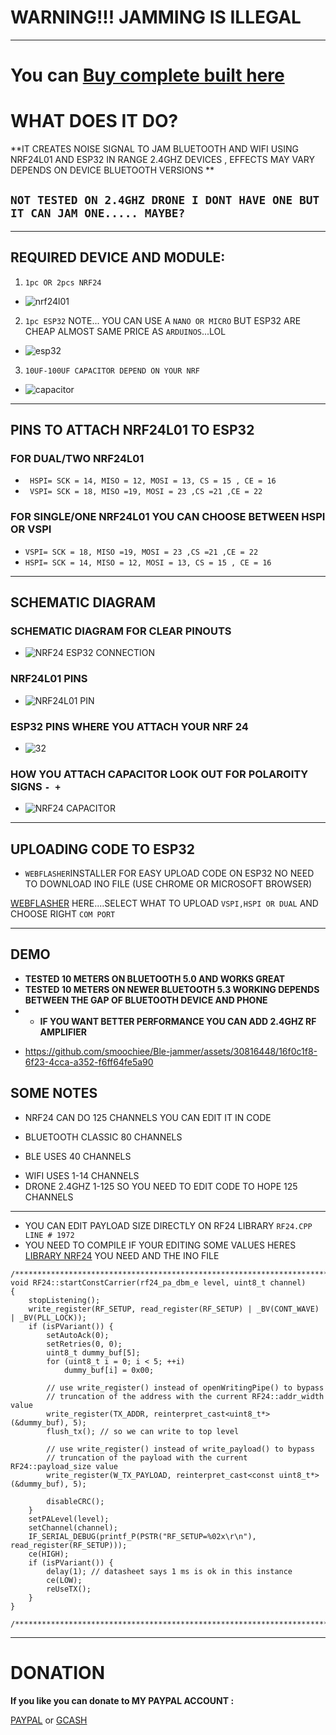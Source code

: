 # **WARNING!!! JAMMING IS ILLEGAL**
 ---

# You can [Buy complete built here](https://shp.ee/dluz3o2)


# WHAT DOES IT DO?

**IT CREATES NOISE SIGNAL TO JAM BLUETOOTH AND WIFI USING NRF24L01 AND ESP32 IN RANGE 2.4GHZ DEVICES , EFFECTS MAY VARY DEPENDS ON DEVICE BLUETOOTH VERSIONS **


`NOT TESTED ON 2.4GHZ DRONE I DONT HAVE ONE BUT IT CAN JAM ONE..... MAYBE?` 
---


---
## REQUIRED DEVICE AND MODULE:
1. `1pc OR 2pcs NRF24`
- ![nrf24l01](https://github.com/smoochiee/Ble-jammer/assets/30816448/c370e76d-d518-409a-ba87-cb087183958c)

2. `1pc ESP32` NOTE... YOU CAN USE A `NANO OR MICRO` BUT ESP32 ARE CHEAP ALMOST SAME PRICE AS `ARDUINOS`...LOL
- ![esp32](https://github.com/smoochiee/Ble-jammer/assets/30816448/840c5d23-a6cd-4c9b-90b5-911c3d29d8e4)


3. `10UF-100UF CAPACITOR DEPEND ON YOUR NRF` 
- ![capacitor](https://github.com/smoochiee/Ble-jammer/assets/30816448/7165fcb1-bb05-4aa4-8dee-5640118b2673)

---


 ## PINS TO ATTACH NRF24L01 TO ESP32

### FOR DUAL/TWO NRF24L01 
+ ` HSPI= SCK = 14, MISO = 12, MOSI = 13, CS = 15 , CE = 16`
+ ` VSPI= SCK = 18, MISO =19, MOSI = 23 ,CS =21 ,CE = 22`

### FOR SINGLE/ONE NRF24L01 YOU CAN CHOOSE BETWEEN HSPI OR VSPI 
 - `VSPI= SCK = 18, MISO =19, MOSI = 23 ,CS =21 ,CE = 22`
- `HSPI= SCK = 14, MISO = 12, MOSI = 13, CS = 15 , CE = 16` 

---
## SCHEMATIC DIAGRAM

### SCHEMATIC DIAGRAM FOR CLEAR PINOUTS
- ![NRF24 ESP32 CONNECTION](https://github.com/smoochiee/Ble-jammer/assets/30816448/c91b6a59-aeb8-4a0b-a8df-8f3030d4506d)

### NRF24L01 PINS
- ![NRF24L01 PIN](https://github.com/smoochiee/Ble-jammer/assets/30816448/e41779d4-565a-4044-9b88-c0acbea0e93e)

### ESP32 PINS WHERE YOU ATTACH YOUR NRF 24
- ![32](https://github.com/smoochiee/Ble-jammer/assets/30816448/92626aa5-945b-4bfc-8e77-2ade11f56a11)



### HOW YOU ATTACH CAPACITOR LOOK OUT FOR POLAROITY SIGNS `- +`
- ![NRF24 CAPACITOR](https://github.com/smoochiee/Ble-jammer/assets/30816448/bf24b643-7b70-4d73-962a-38fa0bffe30f)


--- 

## UPLOADING CODE TO ESP32

- ` WEBFLASHER `INSTALLER FOR EASY UPLOAD CODE ON ESP32 NO NEED TO DOWNLOAD INO FILE (USE CHROME OR MICROSOFT BROWSER)

 [WEBFLASHER](https://smoochiee.github.io/Ble-jammer/flash1) HERE....SELECT WHAT TO UPLOAD `VSPI,HSPI OR DUAL` AND CHOOSE RIGHT `COM PORT`


---


## DEMO


+ **TESTED 10 METERS ON BLUETOOTH 5.0 AND WORKS GREAT**
+ **TESTED 10 METERS ON NEWER BLUETOOTH 5.3 WORKING DEPENDS BETWEEN THE GAP OF BLUETOOTH DEVICE AND PHONE**
+ + **IF YOU WANT BETTER PERFORMANCE YOU CAN ADD 2.4GHZ RF AMPLIFIER** 

- https://github.com/smoochiee/Ble-jammer/assets/30816448/16f0c1f8-6f23-4cca-a352-f6ff64fe5a90


## SOME NOTES

* NRF24 CAN DO 125 CHANNELS YOU CAN EDIT IT IN CODE
- BLUETOOTH CLASSIC 80 CHANNELS
+ BLE USES 40 CHANNELS
* WIFI USES 1-14 CHANNELS
* DRONE 2.4GHZ 1-125 SO YOU NEED TO EDIT CODE TO HOPE 125 CHANNELS
---
* YOU CAN EDIT PAYLOAD SIZE DIRECTLY ON RF24 LIBRARY  `RF24.CPP LINE # 1972`
* YOU NEED TO COMPILE IF YOUR EDITING SOME VALUES HERES [LIBRARY NRF24](https://github.com/nRF24/RF24) YOU NEED AND THE INO FILE 
```
/****************************************************************************/
void RF24::startConstCarrier(rf24_pa_dbm_e level, uint8_t channel)
{
    stopListening();
    write_register(RF_SETUP, read_register(RF_SETUP) | _BV(CONT_WAVE) | _BV(PLL_LOCK));
    if (isPVariant()) {
        setAutoAck(0);
        setRetries(0, 0);
        uint8_t dummy_buf[5];
        for (uint8_t i = 0; i < 5; ++i)
            dummy_buf[i] = 0x00;

        // use write_register() instead of openWritingPipe() to bypass
        // truncation of the address with the current RF24::addr_width value
        write_register(TX_ADDR, reinterpret_cast<uint8_t*>(&dummy_buf), 5);
        flush_tx(); // so we can write to top level

        // use write_register() instead of write_payload() to bypass
        // truncation of the payload with the current RF24::payload_size value
        write_register(W_TX_PAYLOAD, reinterpret_cast<const uint8_t*>(&dummy_buf), 5);

        disableCRC();
    }
    setPALevel(level);
    setChannel(channel);
    IF_SERIAL_DEBUG(printf_P(PSTR("RF_SETUP=%02x\r\n"), read_register(RF_SETUP)));
    ce(HIGH);
    if (isPVariant()) {
        delay(1); // datasheet says 1 ms is ok in this instance
        ce(LOW);
        reUseTX();
    }
}

/****************************************************************************/

```
---

# DONATION
**If you like you can donate to MY PAYPAL ACCOUNT :**


[PAYPAL](https://paypal.me/smoochieelee?country.x=PH&locale.x=en_US)
or
[GCASH](https://github.com/smoochiee/Ble-jammer/blob/main/GCash-MyQR-16032024181536.PNG.jpg)
